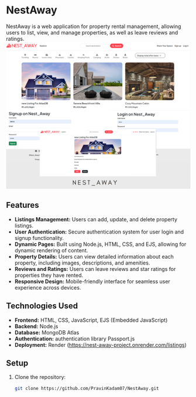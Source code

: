 # NestAway

NestAway is a web application for property rental management, allowing users to list, view, and manage properties, as well as leave reviews and ratings.
<img src="./title.png">
## Features

- **Listings Management:** Users can add, update, and delete property listings.
- **User Authentication:** Secure authentication system for user login and signup functionality.
- **Dynamic Pages:** Built using Node.js, HTML, CSS, and EJS, allowing for dynamic rendering of content.
- **Property Details:** Users can view detailed information about each property, including images, descriptions, and amenities.
- **Reviews and Ratings:** Users can leave reviews and star ratings for properties they have rented.
- **Responsive Design:** Mobile-friendly interface for seamless user experience across devices.

## Technologies Used

- **Frontend:** HTML, CSS, JavaScript, EJS (Embedded JavaScript)
- **Backend:** Node.js
- **Database:** MongoDB Atlas
- **Authentication:** authentication library Passport.js
- **Deployment:** Render (https://nest-away-project.onrender.com/listings)

## Setup

1. Clone the repository:

   ```bash
   git clone https://github.com/PravinKadam07/NestAway.git
